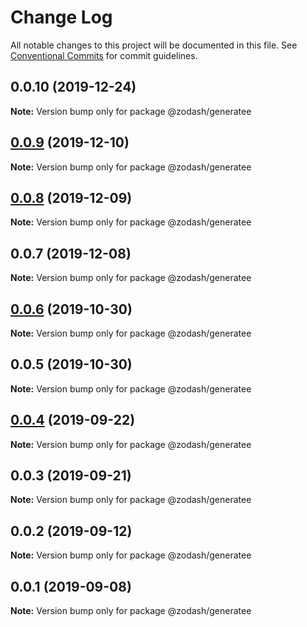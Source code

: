 # Change Log

All notable changes to this project will be documented in this file.
See [Conventional Commits](https://conventionalcommits.org) for commit guidelines.

## 0.0.10 (2019-12-24)

**Note:** Version bump only for package @zodash/generatee





## [0.0.9](https://github.com/zcorky/zodash/compare/@zodash/generatee@0.0.8...@zodash/generatee@0.0.9) (2019-12-10)

**Note:** Version bump only for package @zodash/generatee





## [0.0.8](https://github.com/zcorky/zodash/compare/@zodash/generatee@0.0.7...@zodash/generatee@0.0.8) (2019-12-09)

**Note:** Version bump only for package @zodash/generatee





## 0.0.7 (2019-12-08)

**Note:** Version bump only for package @zodash/generatee





## [0.0.6](https://github.com/zcorky/zodash/compare/@zodash/generatee@0.0.5...@zodash/generatee@0.0.6) (2019-10-30)

**Note:** Version bump only for package @zodash/generatee





## 0.0.5 (2019-10-30)

**Note:** Version bump only for package @zodash/generatee





## [0.0.4](https://github.com/zcorky/zodash/compare/@zodash/generatee@0.0.3...@zodash/generatee@0.0.4) (2019-09-22)

**Note:** Version bump only for package @zodash/generatee





## 0.0.3 (2019-09-21)

**Note:** Version bump only for package @zodash/generatee





## 0.0.2 (2019-09-12)

**Note:** Version bump only for package @zodash/generatee





## 0.0.1 (2019-09-08)

**Note:** Version bump only for package @zodash/generatee
